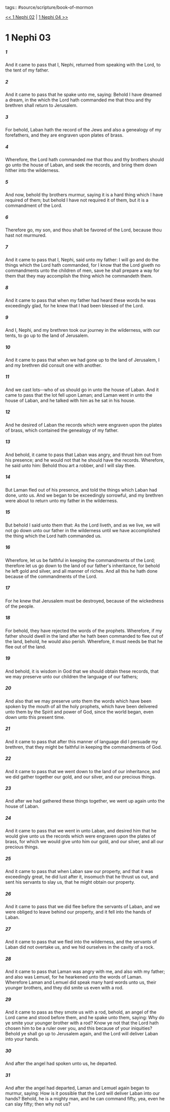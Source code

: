 tags:: #source/scripture/book-of-mormon

[<< 1 Nephi 02](source/scripture/book-of-mormon/01_1_Nephi/1_Nephi_02.md) | [1 Nephi 04 >>](source/scripture/book-of-mormon/01_1_Nephi/1_Nephi_04.md)

# 1 Nephi 03

##### 1

And it came to pass that I, Nephi, returned from speaking with the Lord, to the tent of my father.

##### 2

And it came to pass that he spake unto me, saying: Behold I have dreamed a dream, in the which the Lord hath commanded me that thou and thy brethren shall return to Jerusalem.

##### 3

For behold, Laban hath the record of the Jews and also a genealogy of my forefathers, and they are engraven upon plates of brass.

##### 4

Wherefore, the Lord hath commanded me that thou and thy brothers should go unto the house of Laban, and seek the records, and bring them down hither into the wilderness.

##### 5

And now, behold thy brothers murmur, saying it is a hard thing which I have required of them; but behold I have not required it of them, but it is a commandment of the Lord.

##### 6

Therefore go, my son, and thou shalt be favored of the Lord, because thou hast not murmured.

##### 7

And it came to pass that I, Nephi, said unto my father: I will go and do the things which the Lord hath commanded, for I know that the Lord giveth no commandments unto the children of men, save he shall prepare a way for them that they may accomplish the thing which he commandeth them.

##### 8

And it came to pass that when my father had heard these words he was exceedingly glad, for he knew that I had been blessed of the Lord.

##### 9

And I, Nephi, and my brethren took our journey in the wilderness, with our tents, to go up to the land of Jerusalem.

##### 10

And it came to pass that when we had gone up to the land of Jerusalem, I and my brethren did consult one with another.

##### 11

And we cast lots--who of us should go in unto the house of Laban. And it came to pass that the lot fell upon Laman; and Laman went in unto the house of Laban, and he talked with him as he sat in his house.

##### 12

And he desired of Laban the records which were engraven upon the plates of brass, which contained the genealogy of my father.

##### 13

And behold, it came to pass that Laban was angry, and thrust him out from his presence; and he would not that he should have the records. Wherefore, he said unto him: Behold thou art a robber, and I will slay thee.

##### 14

But Laman fled out of his presence, and told the things which Laban had done, unto us. And we began to be exceedingly sorrowful, and my brethren were about to return unto my father in the wilderness.

##### 15

But behold I said unto them that: As the Lord liveth, and as we live, we will not go down unto our father in the wilderness until we have accomplished the thing which the Lord hath commanded us.

##### 16

Wherefore, let us be faithful in keeping the commandments of the Lord; therefore let us go down to the land of our father's inheritance, for behold he left gold and silver, and all manner of riches. And all this he hath done because of the commandments of the Lord.

##### 17

For he knew that Jerusalem must be destroyed, because of the wickedness of the people.

##### 18

For behold, they have rejected the words of the prophets. Wherefore, if my father should dwell in the land after he hath been commanded to flee out of the land, behold, he would also perish. Wherefore, it must needs be that he flee out of the land.

##### 19

And behold, it is wisdom in God that we should obtain these records, that we may preserve unto our children the language of our fathers;

##### 20

And also that we may preserve unto them the words which have been spoken by the mouth of all the holy prophets, which have been delivered unto them by the Spirit and power of God, since the world began, even down unto this present time.

##### 21

And it came to pass that after this manner of language did I persuade my brethren, that they might be faithful in keeping the commandments of God.

##### 22

And it came to pass that we went down to the land of our inheritance, and we did gather together our gold, and our silver, and our precious things.

##### 23

And after we had gathered these things together, we went up again unto the house of Laban.

##### 24

And it came to pass that we went in unto Laban, and desired him that he would give unto us the records which were engraven upon the plates of brass, for which we would give unto him our gold, and our silver, and all our precious things.

##### 25

And it came to pass that when Laban saw our property, and that it was exceedingly great, he did lust after it, insomuch that he thrust us out, and sent his servants to slay us, that he might obtain our property.

##### 26

And it came to pass that we did flee before the servants of Laban, and we were obliged to leave behind our property, and it fell into the hands of Laban.

##### 27

And it came to pass that we fled into the wilderness, and the servants of Laban did not overtake us, and we hid ourselves in the cavity of a rock.

##### 28

And it came to pass that Laman was angry with me, and also with my father; and also was Lemuel, for he hearkened unto the words of Laman. Wherefore Laman and Lemuel did speak many hard words unto us, their younger brothers, and they did smite us even with a rod.

##### 29

And it came to pass as they smote us with a rod, behold, an angel of the Lord came and stood before them, and he spake unto them, saying: Why do ye smite your younger brother with a rod? Know ye not that the Lord hath chosen him to be a ruler over you, and this because of your iniquities? Behold ye shall go up to Jerusalem again, and the Lord will deliver Laban into your hands.

##### 30

And after the angel had spoken unto us, he departed.

##### 31

And after the angel had departed, Laman and Lemuel again began to murmur, saying: How is it possible that the Lord will deliver Laban into our hands? Behold, he is a mighty man, and he can command fifty, yea, even he can slay fifty; then why not us?
